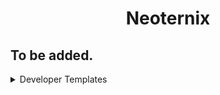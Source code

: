 # <p align="center"> Neoternix </p>

To be added.
---

<details>
    <summary>Developer Templates</summary>
    <p>[<a href="https://github.com/Neoternix/assembly-template"> Assembly </a>] - A clean, formal, and structured Assembly template.</p>
    <p>[<a href="https://github.com/Neoternix/c-cpp-template">C/C++</a>] - A clean, formal, and structured C/C++ template.</p>
    <p>[<a href="https://github.com/Neoternix/haskell-template">Haskell</a>] - A clean, formal, and structured Haskell template.</p>
    <p>[<a href="">JavaScript/TypeScript</a>] - To be determined...</p>
    <p>[<a href="https://github.com/Neoternix/purescript-template">PureScript</a>] - A clean, formal, and structured PureScript template.</p>
    <p>[<a href="">Python</a>] - To be determined...</p>
    <p>[<a href="https://github.com/Neoternix/rust-template">Rust</a>] - A clean, formal, and structured Rust+Cargo template.</p>
<details>
